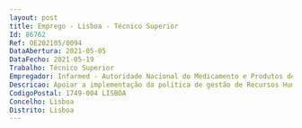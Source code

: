 ```yaml
--- 
layout: post
title: Emprego - Lisboa - Técnico Superior
Id: 86762
Ref: OE202105/0094
DataAbertura: 2021-05-05
DataFecho: 2021-05-19
Trabalho: Técnico Superior
Empregador: Infarmed - Autoridade Nacional do Medicamento e Produtos de Saúde, I.P.
Descricao: Apoiar a implementação da política de gestão de Recursos Humanos, considerando as especificidades dos processos de RH, em específico na área de desenvolvimento de competências através do processo formativo Monitorizar e controlar a aplicação de políticas e instrumentos de Recursos Humanos, de forma transversal, com especial incidência no processo de gestão da formação Assegurar a operacionalização do processo de gestão da formação nas suas diferentes fases de planeamento, execução, monitorização e avaliação Assegurar a atualização da informação nas bases de dados relevantes para o processo Operacionalizar os processos de Recursos Humanos e responder aos pedidos de apoio dos seus clientes internos, utilizando os meios disponíveis Colaborar em projetos no âmbito dos processos de gestão de pessoas.Será valorizada   Experiência anterior no domínio da formação  Conhecimentos de técnicas pedagógicas   Formação na área da Formação de Formadores  Boas competências de comunicação   Experiência anterior em equipas de trabalho multidisciplinares
CodigoPostal: 1749-004 LISBOA
Concelho: Lisboa
Distrito: Lisboa
--- 
```


